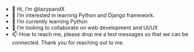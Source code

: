 - 👋 Hi, I’m @lazypandX
- 👀 I’m interested in learning Python and Django framework.
- 🌱 I’m currently learning Python
- 💞️ I’m looking to collaborate on web development and UI/UX
- 📫 How to reach me, please drop me a text messages so that we can be connected. Thank you for reaching out to me.

<!---
lazypandX/lazypandX is a ✨ special ✨ repository because its `README.md` (this file) appears on your GitHub profile.
You can click the Preview link to take a look at your changes.
--->
